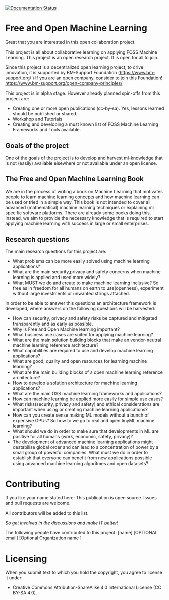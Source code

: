 [![Documentation Status](http://readthedocs.org/projects/freeandopenmachinelearning/badge/?version=latest)](http://freeandopenmachinelearning.readthedocs.io/en/latest/?badge=latest)

                
# Free and Open Machine Learning

Great that you are interested in this open collaboration project.

This project is all about collaborative learning on applying FOSS Machine Learning.
This project is an open research project. It is open for all to join.

Since this project is a decentralized open learning project, to drive innovation, it is supported by BM-Support Foundation (https://www.bm-support.org/ ) If you are an open company, consider to join this Foundation! https://www.bm-support.org/open-company-principles/ 

This project is in alpha stage. However already planned spin-offs from this project are:
* Creating one or more open publications (cc-by-sa). Yes, lessons learned should be published or shared.
* Workshop and Tutorials
* Creating and developing a must known list of FOSS Machine Learning Frameworks and Tools available.

## Goals of the project

One of the goals of the project is to develop and harvest ml-knowledge that is not (easily) available elsewhere or not available under an open license.

## The Free and Open Machine Learning Book

We are in the process of writing a book on Machine Learning that motivates people to learn machine learning concepts and how machine learning can be used or tried in a simple way. This book is not intended to cover all advanced (mathematical) machine learning techniques or explaining ml specific software platforms. There are already some books doing this. Instead, we aim to provide the necessary knowledge that is required to start applying machine learning with success in large or small enterprises. 


## Research questions

The main research questions for this project are:
* What problems can be more easily solved using machine learning applications?
* What are the main security,privacy and safety concerns when machine learning is applied and used more widely? 
* What MUST we do and create to make machine learning inclusive? So free as in freedom for all humans on earth to use(openness), experiment without large investments or unwanted strings attached.

In order to be able to answer this questions an architecture framework is developed, where answers on the following questions will be harvested:
* How can security, privacy and safety risks be captured and mitigated transparently and as early as possible.
* Why is Free and Open Machine learning important?
* What business use cases are suited for applying machine learning?
* What are the main solution building blocks that make an vendor-neutral machine learning reference architecture?
* What capabilities are required to use and develop machine learning applications?
* What are good, quality and open resources for learning machine learning?
* What are the main building blocks of a open machine learning reference architecture?
* How to develop a solution architecture for machine learning applications?
* What are the main OSS machine learning frameworks and applications?
* How can machine learning be applied more easily for simple use cases?
* What risks(security, privacy and safety) and ethical considerations are important when using or creating machine learning applications?
* How can you create sense making ML models without a bunch of expensive GPUs? So how to we go to real and open tinyML machine learning?
* What should we do in order to make sure that developments in ML are positive for all humans (work, economic, safety, privacy)?
* The development of advanced machine learning applications might destabilise global order and can lead to a concentration of power by a small group of powerful companies. What must we do in order to establish that everyone can benefit from new applications possible using advanced machine learning algoritmes and open datasets?






# Contributing

If you like your name stated here: This publication is open source. Issues and pull requests are welcome.

All contributors will be added to this list. 

*So get involved in the discussions and make IT better!*

The following people have contributed to this project:
 [name] [OPTIONAL email] [Optional Organization name ]


# Licensing

When you submit text to which you hold the copyright, you agree to license it under:
* Creative Commons Attribution-ShareAlike 4.0 International License (CC BY-SA 4.0).
